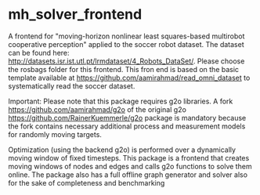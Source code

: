 # mh_solver_frontend

A frontend for "moving-horizon nonlinear least squares-based multirobot cooperative perception" applied to the soccer robot dataset. The dataset can be found here: http://datasets.isr.ist.utl.pt/lrmdataset/4_Robots_DataSet/. Please choose the rosbags folder for this frontend. This fron end is based on the basic template available at https://github.com/aamirahmad/read_omni_dataset to systematically read the soccer dataset. 

Important: Please note that this package requires g2o libraries. A fork https://github.com/aamirahmad/g2o of the original g2o https://github.com/RainerKuemmerle/g2o package is mandatory because the fork contains necessary additional process and measurement models for randomly moving targets.

Optimization (using the backend g2o) is performed over a dynamically moving window of fixed timesteps. This package is a frontend that creates moving windows of nodes and edges and calls g2o functions to solve them online. The package also has a full offline graph generator and solver also for the sake of completeness and benchmarking

